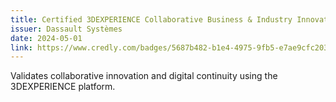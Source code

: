```yaml
---
title: Certified 3DEXPERIENCE Collaborative Business & Industry Innovator - Associate
issuer: Dassault Systèmes
date: 2024-05-01
link: https://www.credly.com/badges/5687b482-b1e4-4975-9fb5-e7ae9cfc203c/public_url
---
```


Validates collaborative innovation and digital continuity using the 3DEXPERIENCE platform.
